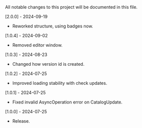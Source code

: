 All notable changes to this project will be documented in this file.

[2.0.0] - 2024-09-19
 - Reworked structure, using badges now.

[1.0.4] - 2024-09-02
 - Removed editor window.

[1.0.3] - 2024-08-23
 - Changed how version id is created.

[1.0.2] - 2024-07-25
 - Improved loading stability with check updates.

[1.0.1] - 2024-07-25
 - Fixed invalid AsyncOperation error on CatalogUpdate.

[1.0.0] - 2024-07-25
 - Release.